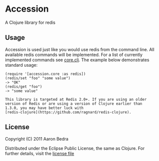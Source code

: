 # Accession

A Clojure library for redis

## Usage
   
   Accession is used just like you would use redis from the command
   line. All available redis commands will be implemented. For a list
   of currently implemented commands see
   [core.clj](https://github.com/abedra/accession/blob/master/src/accession/core.clj). The
   example below demonstrates standard usage:

    (require '[accession.core :as redis])
    (redis/set "foo" "some value")
    -> "OK"
    (redis/get "foo")
    -> "some value"

    This library is targeted at Redis 2.0+. If you are using an older
    version of Redis or are using a version of Clojure earlier than
    1.3.0, you may have better luck with
    [redis-clojure](https://github.com/ragnard/redis-clojure). 

## License

Copyright (C) 2011 Aaron Bedra

Distributed under the Eclipse Public License, the same as Clojure. For
further details, visit the [license
file](https://github.com/abedra/accession/blob/master/epl-v10.html)
